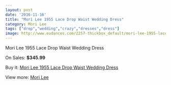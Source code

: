 ```yaml
---
layout: post
date: '2016-11-16'
title: "Mori Lee 1955 Lace Drop Waist Wedding Dress"
category: Mori Lee
tags: ["drop","wedding","crazy","dresses","dress"]
image: http://www.eudances.com/2257-thickbox_default/mori-lee-1955-lace-drop-waist-wedding-dress.jpg
---
```

Mori Lee 1955 Lace Drop Waist Wedding Dress

On Sales: **$345.99**
<a href="https://www.eudances.com/en/mori-lee/753-mori-lee-1955-lace-drop-waist-wedding-dress.html"><amp-img layout="responsive" width="600" height="600" src="//www.eudances.com/2257-thickbox_default/mori-lee-1955-lace-drop-waist-wedding-dress.jpg" alt="Mori Lee 1955 Lace Drop Waist Wedding Dress 0" /></a>
<a href="https://www.eudances.com/en/mori-lee/753-mori-lee-1955-lace-drop-waist-wedding-dress.html"><amp-img layout="responsive" width="600" height="600" src="//www.eudances.com/2258-thickbox_default/mori-lee-1955-lace-drop-waist-wedding-dress.jpg" alt="Mori Lee 1955 Lace Drop Waist Wedding Dress 1" /></a>
<a href="https://www.eudances.com/en/mori-lee/753-mori-lee-1955-lace-drop-waist-wedding-dress.html"><amp-img layout="responsive" width="600" height="600" src="//www.eudances.com/2259-thickbox_default/mori-lee-1955-lace-drop-waist-wedding-dress.jpg" alt="Mori Lee 1955 Lace Drop Waist Wedding Dress 2" /></a>
<a href="https://www.eudances.com/en/mori-lee/753-mori-lee-1955-lace-drop-waist-wedding-dress.html"><amp-img layout="responsive" width="600" height="600" src="//www.eudances.com/2260-thickbox_default/mori-lee-1955-lace-drop-waist-wedding-dress.jpg" alt="Mori Lee 1955 Lace Drop Waist Wedding Dress 3" /></a>

Buy it: [Mori Lee 1955 Lace Drop Waist Wedding Dress](https://www.eudances.com/en/mori-lee/753-mori-lee-1955-lace-drop-waist-wedding-dress.html "Mori Lee 1955 Lace Drop Waist Wedding Dress")

View more: [Mori Lee](https://www.eudances.com/en/9-mori-lee "Mori Lee")